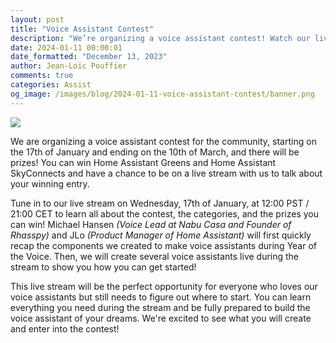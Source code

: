 ```yaml
---
layout: post
title: "Voice Assistant Contest"
description: "We’re organizing a voice assistant contest! Watch our live stream on the 17th of January to learn how to make your own voice assistant and know all about the contest."
date: 2024-01-11 00:00:01
date_formatted: "December 13, 2023"
author: Jean-Loïc Pouffier
comments: true
categories: Assist
og_image: /images/blog/2024-01-11-voice-assistant-contest/banner.png
---
```


<p><img src='/images/blog/2024-01-11-voice-assistant-contest/banner.png' class='no-shadow' /></p>

We are organizing a voice assistant contest for the community, starting on the 17th of January and ending on the 10th of March, and there will be prizes! You can win Home Assistant Greens and Home Assistant SkyConnects and have a chance to be on a live stream with us to talk about your winning entry.

Tune in to our live stream on Wednesday, 17th of January, at 12:00 PST / 21:00 CET to learn all about the contest, the categories, and the prizes you can win! Michael Hansen *(Voice Lead at Nabu Casa and Founder of Rhasspy)* and JLo *(Product Manager of Home Assistant)* will first quickly recap the components we created to make voice assistants during Year of the Voice. Then, we will create several voice assistants live during the stream to show you how you can get started!

This live stream will be the perfect opportunity for everyone who loves our voice assistants but still needs to figure out where to start. You can learn everything you need during the stream and be fully prepared to build the voice assistant of your dreams. We're excited to see what you will create and enter into the contest!

<lite-youtube videoid="rEugjMk-4II" videotitle="Voice Assistant Contest"></lite-youtube>